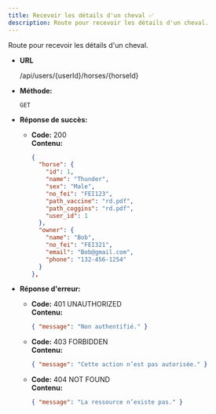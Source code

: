 ```yaml
---
title: Recevoir les détails d'un cheval ✅
description: Route pour recevoir les détails d'un cheval.
---
```


Route pour recevoir les détails d'un cheval.

- **URL**

  /api/users/{userId}/horses/{horseId}

- **Méthode:**

  `GET`

- **Réponse de succès:**

  - **Code:** 200 <br />
    **Contenu:**
    ```json
    {
      "horse": {
        "id": 1,
        "name": "Thunder",
        "sex": "Male",
        "no_fei": "FEI123",
        "path_vaccine": "rd.pdf",
        "path_coggins": "rd.pdf",
        "user_id": 1
      },
      "owner": {
        "name": "Bob",
        "no_fei": "FEI321",
        "email": "Bob@gmail.com",
        "phone": "132-456-1254"
      }
    },
    ```

- **Réponse d'erreur:**

  - **Code:** 401 UNAUTHORIZED <br />
    **Contenu:**

    ```json
    { "message": "Non authentifié." }
    ```

  - **Code:** 403 FORBIDDEN <br />
    **Contenu:**

    ```json
    { "message": "Cette action n’est pas autorisée." }
    ```

  - **Code:** 404 NOT FOUND <br />
    **Contenu:**
    ```json
    { "message": "La ressource n’existe pas." }
    ```
